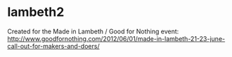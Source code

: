lambeth2
========

Created for the Made in Lambeth / Good for Nothing event: http://www.goodfornothing.com/2012/06/01/made-in-lambeth-21-23-june-call-out-for-makers-and-doers/